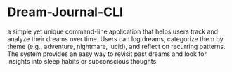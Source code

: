 # Dream-Journal-CLI
a simple yet unique command-line application that helps users track and analyze their dreams over time. Users can log dreams, categorize them by theme (e.g., adventure, nightmare, lucid), and reflect on recurring patterns. The system provides an easy way to revisit past dreams and look for insights into sleep habits or subconscious thoughts.
